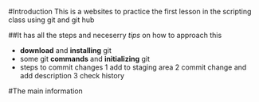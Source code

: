 #Introduction 
This is a websites to practice the first lesson in the scripting class using git and git hub

##It has all the steps and neceserry *tips* on  how to approach this 

* **download** and **installing** git
* some git **commands** and **initializing** git
* steps to commit changes
    1 add to staging area
    2 commit change and add description
    3 check history 

#The main information
